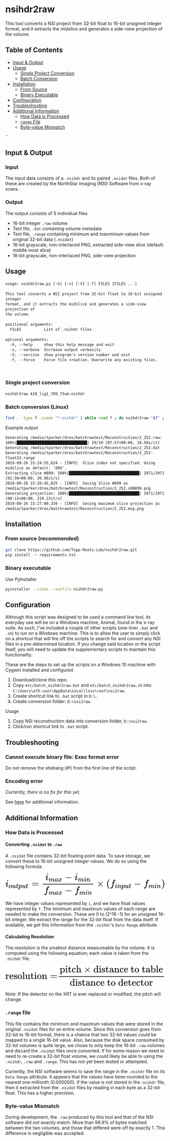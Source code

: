 # nsihdr2raw

This tool converts a NSI project from 32-bit float to 16-bit unsigned integer format,
and it extracts the midslice and generates a side-view projection of the volume.

## Table of Contents

- [Input & Output](#input-&-output)
- [Usage](#usage)
  * [Single Project Conversion](#single-project-conversion)
  * [Batch Conversion](#batch-conversion-linux)
- [Installation](#installation)
  * [From Source](#from-source-recommended)
  * [Binary Executable](#binary-executable)
- [Configuration](#configuration)
- [Troubleshooting](#troubleshooting)
- [Additional Information](#additional-information)
  * [How Data is Processed](#how-data-is-processed)
  * [`range` File](#`.range`-file)
  * [Byte-value Mismatch](#byte-value-mismatch)


``

## Input & Output

### Input

The input data consists of a `.nsihdr` and its paired `.nsidat` files. Both of these
are created by the NorthStar Imaging (NSI) Software from x-ray scans.

### Output

The output consists of 5 individual files.
- 16-bit integer `.raw` volume
- Text file, `.dat` containing volume metadata
- Text file, `.range` containing minimum and maxmimum values from original 32-bit data (`.nsidat`)
- 16-bit grayscale, non-interlaced PNG, extracted side-view slice (default: middle most slice)
- 16-bit grayscale, non-interlaced PNG, side-view projection

## Usage
```
usage: nsihdr2raw.py [-h] [-v] [-V] [-f] FILES [FILES ...]

This tool converts a NSI project from 32-bit float to 16-bit unsigned integer
format, and it extracts the midslice and generates a side-view projection of
the volume.

positional arguments:
  FILES          List of .nsihdr files

optional arguments:
  -h, --help     show this help message and exit
  -v, --verbose  Increase output verbosity
  -V, --version  show program's version number and exit
  -f, --force    Force file creation. Overwrite any existing files.

  
```
### Single project conversion

```bash
nsihdr2raw A10_lig1_789_73um.nsihdr
```

### Batch conversion (Linux)

```bash
find . -type f -iname "*.nsihdr" | while read f ; do nsihdr2raw "$f" ; done
```

Example output
```
Generating /media/tparker/drex/batchrawtest/Reconstruction/2_252.raw: 100%|███████████████████████████████| 19/19 [07:57<00:00, 18.50s/it]
Generating /media/tparker/drex/batchrawtest/Reconstruction/2_252.dat
Generating /media/tparker/drex/batchrawtest/Reconstruction/2_252-float32.range
2019-09-26 15:24:55,624 - [INFO]  Slice index not specified. Using midslice as default: '899'.
Extracting slice #899: 100%|███████████████████████████████| 2971/2971 [01:50<00:00, 26.96it/s]
2019-09-26 15:26:45,825 - [INFO]  Saving Slice #899 as /media/tparker/drex/batchrawtest/Reconstruction/2_252.s00899.png
Generating projection: 100%|███████████████████████████████| 2971/2971 [00:13<00:00, 219.23it/s]
2019-09-26 15:27:00,339 - [INFO]  Saving maximum slice projection as /media/tparker/drex/batchrawtest/Reconstruction/2_252.msp.png
```

## Installation

### From source (recommended)
```bash
git clone https://github.com/Topp-Roots-Lab/nsihdr2raw.git
pip install -r requirements.txt
```

### Binary executable

Use PyInstaller

```bash
pyinstaller --clean --onefile nsihdr2raw.py
```

## Configuration

Although this script was designed to be used a command line tool, its everyday
use will be on a Windows machine, Animal, found in the x-ray suite. As such, I've 
included a couple of other scripts (one-liner `.bat` and `.sh`) to run on a Windows
machine. This is to allow the user to simply click on a shortcut that will fire off
the scripts to search for and convert any NSI files in a pre-determined location.
If you change said location or the script itself, you will need to update the
supplementary scripts to maintain this functionality.

These are the steps to set up the scripts on a Windows 10 machine with Cygwin
installed and configured.

1. Download/clone this repo.
3. Copy `etc/batch_nsihdr2raw.bat` and `etc/batch_nsihdr2raw.sh` into `C:\Users\efX-user\AppData\Local\lxss\root\nsi2raw`.
4. Create shortcut link to `.bat` script in `D:\`.
5. Create conversion folder: `D:\nsi2raw`.

Usage

1. Copy NSI reconstruction data into conversion folder, `D:\nsi2raw`.
2. Click/run shortcut link to `.bat` script.


## Troubleshooting

### Cannot execute binary file: Exec format error

Do not remove the shebang (#!) from the first line of the script.

### Encoding error

*Currently, there is no fix for this yet.*

See [here](
https://www.python.org/dev/peps/pep-0263/) for additional information.

## Additional Information

### How Data is Processed

#### Converting `.nsidat` to `.raw`

A `.nsidat` file contains 32-bit floating point data. To save storage, we convert these to 16-bit unsigned integer values.  We do so using the following formula.

![map_range](doc/img/map_range.svg)

We have integer values represented by `i`, and we have float values represented by `f`. The minimum and maximum values of each range are needed to make the conversion. These are 0 to (2^16 -1) for an unsigned 16-bit integer. We extract the range for the 32-bit float from the data itself. If available, we get this information from the `.nsihdr`'s `Data Range` attribute.

#### Calculating Resolution

The resolution is the smallest distance measureable by the volume.
It is computed using the following equation; each value is taken from the `.nsihdr` file.

![resolution](doc/img/resolution.svg)

Note: If the detector on the XRT is ever replaced or modified, the pitch will change.

### `.range` file

This file contains the minimum and maximum values that were stored in the original `.nsidat`
files for an entire volume. Since this conversion goes from 32-bit to 16-bit format, there is
a chance that two 32-bit values could be mapped to a single 16-bit value. Also, because the
disk space consumed by 32-bit volumes is quite large, we chose to only keep the 16-bit `.raw`
volumes and discard the `.nsidat` files once converted. If for some reason we need to need to 
re-create a 32-bit float volume, we could likely be able to using the `.nsihdr`, `.raw` and
`.range`. This has not yet been tested or attempted.

Currently, the NSI software seems to save the range in the `.nsihdr` file on its `Data Range`
attribute. It appears that the values have been rounded to the nearest one millionth (0.000000).
If the value is not stored in the .`nsihdr` file, then it extracted from the `.nsidat` files
by reading in each byte as a 32-bit float. This has a higher precision.

### Byte-value Mismatch

During development, the `.raw` produced by this tool and that of the NSI software did *not*
exactly match. More than 99.9% of bytes matched between the two volumes, and those that
differed were off by exactly 1. This difference is negligible was accepted.